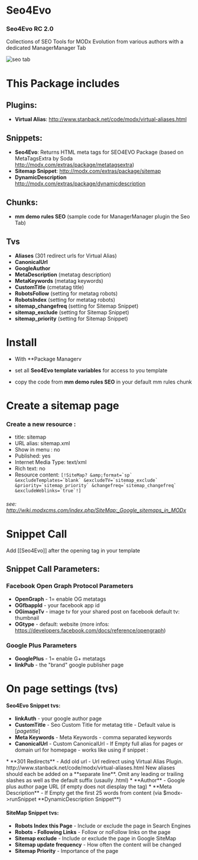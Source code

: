 Seo4Evo
=======
### Seo4Evo RC 2.0

Collections of SEO Tools for MODx Evolution from various authors with a dedicated ManagerManager Tab

![seo tab](https://raw.githubusercontent.com/Nicola1971/Seo4Evo/master/seo4evo-RC1.1.jpg)

# This Package includes   

## Plugins:
* **Virtual Alias**: http://www.stanback.net/code/modx/virtual-aliases.html

## Snippets:
* **Seo4Evo**: Returns HTML meta tags for SEO4EVO Package (based on MetaTagsExtra by Soda http://modx.com/extras/package/metatagsextra) 
* **Sitemap Snippet**: http://modx.com/extras/package/sitemap
* **DynamicDescription** http://modx.com/extras/package/dynamicdescription

## Chunks:
* **mm demo rules SEO** (sample code for ManagerManager plugin the Seo Tab)

## Tvs

* **Aliases** (301 redirect urls for Virtual Alias)
* **CanonicalUrl** 
* **GoogleAuthor**
* **MetaDescription** (metatag description)
* **MetaKeywords** (metatag keywords)
* **CustomTitle** (cmetatag title)
* **RobotsFollow** (setting for metatag robots)
* **RobotsIndex** (setting for metatag robots)
* **sitemap_changefreq** (setting for Sitemap Snippet)
* **sitemap_exclude** (setting for Sitemap Snippet)
* **sitemap_priority** (setting for Sitemap Snippet)

# Install

* With **Package Managerv

* set all **Seo4Evo template variables**  for access to you template
* copy the code from **mm demo rules SEO** in your default mm rules chunk

# Create a sitemap page
### Create a new resource :

* title: sitemap
* URL alias: sitemap.xml
* Show in menu : no 
* Published: yes
* Internet Media Type: text/xml
* Rich text: no
* Resource content: ``````[!SiteMap? &amp;format=`sp`  &excludeTemplates=`blank` &excludeTV=`sitemap_exclude` &priority=`sitemap_priority` &changefreq=`sitemap_changefreq` &excludeWeblinks=`true`!]``````
###### see: http://wiki.modxcms.com/index.php/SiteMap:_Google_sitemaps_in_MODx


# Snippet Call
Add [[Seo4Evo]] after the opening <head> tag in your template


## Snippet Call Parameters:

### Facebook Open Graph Protocol Parameters

* **OpenGraph** - 1= enable OG metatags
* **OGfbappId** - your facebook app id
* **OGimageTv** - image tv for your shared post on facebook default tv: thumbnail 
* **OGtype** - default: website (more infos: https://developers.facebook.com/docs/reference/opengraph)

### Google Plus Parameters

* **GooglePlus** -  1= enable G+ metatags
* **linkPub** - the "brand" google publisher page


# On page settings (tvs)

#### Seo4Evo Snippet tvs:
* **linkAuth** - your google author page
* **CustomTitle** - Seo Custom Title for metatag title - Default value is [*pagetitle*]
* **Meta Keywords** - Meta Keywords - comma separated keywords
* **CanonicalUrl** - Custom CanonicalUrl - If Empty full alias for pages or domain url for homepage - works like using if snippet :
<link rel="canonical" href="[[if? &is=`[*id*]:is:1` &then=`[(site_url)]` &else=`[(site_url)][~[*id*]~]`]]" />
* **301 Redirects** - Add old url - Url redirect using Virtual Alias Plugin.
http://www.stanback.net/code/modx/virtual-aliases.html 
New aliases should each be added on a **separate line**. Omit any leading or trailing slashes as well as the default suffix (usaully .html) 
* **Author** -  Google plus author page URL (if empty does not diesplay the tag)
* **Meta Description** - If Empty get the first 25 words from content (via $modx->runSnippet **DynamicDescription Snippet**)


#### SiteMap Snippet tvs:
* **Robots Index this Page** - Include or exclude the page in Search Engines
* **Robots - Following Links** - Follow or noFollow links on the page
* **Sitemap exclude** - Include or exclude the page in Google SiteMap
* **Sitemap update frequency** - How often the content will be changed
* **Sitemap Priority** - Importance of the page

 



